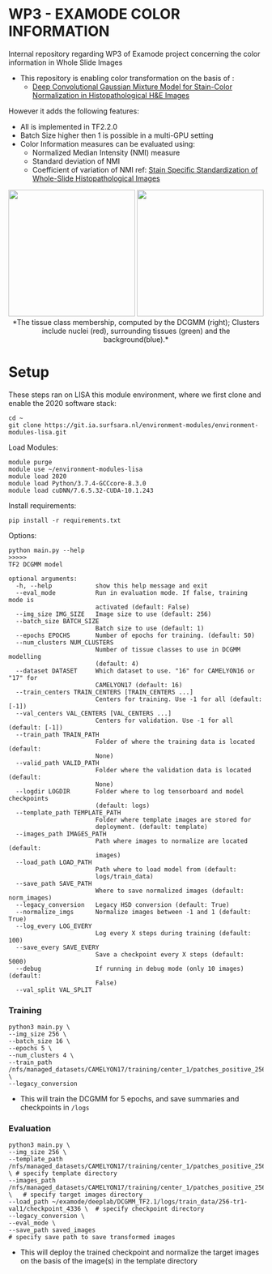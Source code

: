 # WP3 - EXAMODE COLOR INFORMATION

Internal repository regarding WP3 of Examode project concerning the color information in Whole Slide Images

- This repository is enabling color transformation on the basis of :
    - <a href="https://github.com/FarhadZanjani/Histopathology-Stain-Color-Normalization">Deep Convolutional Gaussian Mixture Model for Stain-Color Normalization in Histopathological H&E Images</a>

However it adds the following features:

- All is implemented in TF2.2.0
- Batch Size higher then 1 is possible in a multi-GPU setting
- Color Information measures can be evaluated using: 
    - Normalized Median Intensity (NMI) measure
    - Standard deviation of NMI
    - Coefficient of variation of NMI
    ref: <a href="https://pubmed.ncbi.nlm.nih.gov/26353368/">Stain Specific Standardization of Whole-Slide Histopathological Images</a>


<p align="center">
<img  width="250" height="250" src=https://git.ia.surfsara.nl/rubenh/examode/-/blob/master/deeplab/DCGMM_TF2.1/_images/clusters.png> <img  width="250" height="250" src=https://git.ia.surfsara.nl/rubenh/examode/-/blob/master/deeplab/DCGMM_TF2.1/_images/template.png>  
*The tissue class membership, computed by the DCGMM (right); Clusters include nuclei (red),  surrounding tissues (green) and the background(blue).*  
</p>  


# Setup
These steps ran on LISA this module environment, where we first clone and enable the 2020 software stack: 

```
cd ~
git clone https://git.ia.surfsara.nl/environment-modules/environment-modules-lisa.git
```

Load Modules:
```
module purge
module use ~/environment-modules-lisa
module load 2020
module load Python/3.7.4-GCCcore-8.3.0
module load cuDNN/7.6.5.32-CUDA-10.1.243

```
Install requirements:
```
pip install -r requirements.txt
```

Options:


```
python main.py --help
>>>>>
TF2 DCGMM model

optional arguments:
  -h, --help            show this help message and exit
  --eval_mode           Run in evaluation mode. If false, training mode is
                        activated (default: False)
  --img_size IMG_SIZE   Image size to use (default: 256)
  --batch_size BATCH_SIZE
                        Batch size to use (default: 1)
  --epochs EPOCHS       Number of epochs for training. (default: 50)
  --num_clusters NUM_CLUSTERS
                        Number of tissue classes to use in DCGMM modelling
                        (default: 4)
  --dataset DATASET     Which dataset to use. "16" for CAMELYON16 or "17" for
                        CAMELYON17 (default: 16)
  --train_centers TRAIN_CENTERS [TRAIN_CENTERS ...]
                        Centers for training. Use -1 for all (default: [-1])
  --val_centers VAL_CENTERS [VAL_CENTERS ...]
                        Centers for validation. Use -1 for all (default: [-1])
  --train_path TRAIN_PATH
                        Folder of where the training data is located (default:
                        None)
  --valid_path VALID_PATH
                        Folder where the validation data is located (default:
                        None)
  --logdir LOGDIR       Folder where to log tensorboard and model checkpoints
                        (default: logs)
  --template_path TEMPLATE_PATH
                        Folder where template images are stored for
                        deployment. (default: template)
  --images_path IMAGES_PATH
                        Path where images to normalize are located (default:
                        images)
  --load_path LOAD_PATH
                        Path where to load model from (default:
                        logs/train_data)
  --save_path SAVE_PATH
                        Where to save normalized images (default: norm_images)
  --legacy_conversion   Legacy HSD conversion (default: True)
  --normalize_imgs      Normalize images between -1 and 1 (default: True)
  --log_every LOG_EVERY
                        Log every X steps during training (default: 100)
  --save_every SAVE_EVERY
                        Save a checkpoint every X steps (default: 5000)
  --debug               If running in debug mode (only 10 images) (default:
                        False)
  --val_split VAL_SPLIT
```
### Training
```
python3 main.py \
--img_size 256 \
--batch_size 16 \
--epochs 5 \
--num_clusters 4 \
--train_path /nfs/managed_datasets/CAMELYON17/training/center_1/patches_positive_256 \
--legacy_conversion
```

- This will train the DCGMM for 5 epochs, and save summaries and checkpoints in `/logs`

### Evaluation
```
python3 main.py \
--img_size 256 \
--template_path /nfs/managed_datasets/CAMELYON17/training/center_1/patches_positive_256 \ # specify template directory
--images_path /nfs/managed_datasets/CAMELYON17/training/center_1/patches_positive_256 \   # specify target images directory
--load_path ~/examode/deeplab/DCGMM_TF2.1/logs/train_data/256-tr1-val1/checkpoint_4336 \  # specify checkpoint directory
--legacy_conversion \
--eval_mode \
--save_path saved_images                                                                  # specify save path to save transformed images
```

- This will deploy the trained checkpoint and normalize the target images on the basis of the image(s) in the template directory
